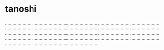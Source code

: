 # tanoshi

...........................................................................................................................................................................................................................................................................................................................................................................................................................................................................................................................................................................................